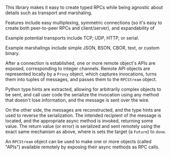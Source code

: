 This library makes it easy to create typed RPCs while being agnostic about details such as transport and marshaling.

Features include easy multiplexing, symmetric connections (so it's easy to create both peer-to-peer RPCs and client/server), and expandability of 

Example potential transports include TCP, UDP, HTTP, or serial.

Example marshalings include simple JSON, BSON, CBOR, text, or custom binary.

After a connection is established, one or more remote object's APIs are exposed, corresponding to integer channels. Remote API objects are represented locally by a `Proxy` object, which captures invocations, turns them into tuples of messages, and passes them to the `RPCStream` object.

Python type hints are extracted, allowing for arbitrarily complex objects to be sent, and call user code the serialize the invocation using any method that doesn't lose information, and the message is sent over the wire.

On the other side, the messages are reconstructed, and the type hints are used to reverse the serialization. The intended recipient of the message is located, and the appropriate async method is invoked, returning some value. The return value (or error) is serialized and sent remotely using the exact same mechanism as above, where is sets the target (a `Future`) to `done`.

An `RPCStream` object can be used to make one or more objects (called "APIs") available remotely by exposing their async methods as RPC calls.

